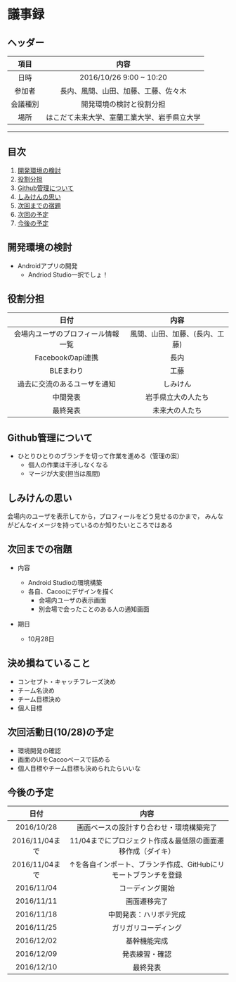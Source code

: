 
# 議事録

## ヘッダー
|項目|内容|
|:--:|:--:|
| 日時 | 2016/10/26  9:00 ~ 10:20|
| 参加者 | 長内、風間、山田、加藤、工藤、佐々木 |
| 会議種別 | 開発環境の検討と役割分担 |
| 場所 | はこだて未来大学、室蘭工業大学、岩手県立大学 |

---
## 目次
1. [開発環境の検討](#anchar1)
2. [役割分担](#anchar2)
3. [Github管理について](#anchar3)　
4. [しみけんの思い](#anchar4)
5. [次回までの宿題](#anchar5)
6. [次回の予定](#anchar6)
7. [今後の予定](#anchar6)

## <div id="anchar1"/>開発環境の検討
- Androidアプリの開発
  - Andriod Studio一択でしょ！

## <div id="anchar2"/>役割分担
|日付|内容|
|:--:|:--:|
| 会場内ユーザのプロフィール情報一覧 | 風間、山田、加藤、(長内、工藤)|
| Facebookのapi連携 | 長内 |
| BLEまわり | 工藤 |
| 過去に交流のあるユーザを通知 | しみけん |
| 中間発表 | 岩手県立大の人たち |
| 最終発表 | 未来大の人たち |

## <div id="anchar3"/>Github管理について
- ひとりひとりのブランチを切って作業を進める（管理の案）
  - 個人の作業は干渉しなくなる
  - マージが大変(担当は風間)

## <div id="anchar4"/>しみけんの思い
会場内のユーザを表示してから，プロフィールをどう見せるのかまで，
みんながどんなイメージを持っているのか知りたいところではある

## <div id="anchar5"/>次回までの宿題
- 内容
   - Android Studioの環境構築
   - 各自、Cacooにデザインを描く
     - 会場内ユーザの表示画面
     - 別会場で会ったことのある人の通知画面
  
- 期日
	- 10月28日

## <div id="anchar13"/>決め損ねていること
* コンセプト・キャッチフレーズ決め
* チーム名決め
* チーム目標決め
* 個人目標

## <div id="anchar6"/>次回活動日(10/28)の予定
- 環境開発の確認
- 画面のUIをCacooベースで詰める
- 個人目標やチーム目標も決められたらいいな

## <div id="anchar7"/>今後の予定
|日付|内容|
|:--:|:--:|
| 2016/10/28 | 画面ベースの設計すり合わせ・環境構築完了 |
| 2016/11/04まで | 11/04までにプロジェクト作成＆最低限の画面遷移作成（ダイキ）|
| 2016/11/04まで | ↑を各自インポート、ブランチ作成、GitHubにリモートブランチを登録 |
| 2016/11/04 | コーディング開始 |
| 2016/11/11 | 画面遷移完了 |
| 2016/11/18 | 中間発表：ハリボテ完成 |
| 2016/11/25 | ガリガリコーディング |
| 2016/12/02 | 基幹機能完成 |
| 2016/12/09 | 発表練習・確認 |
| 2016/12/10 | 最終発表 |



